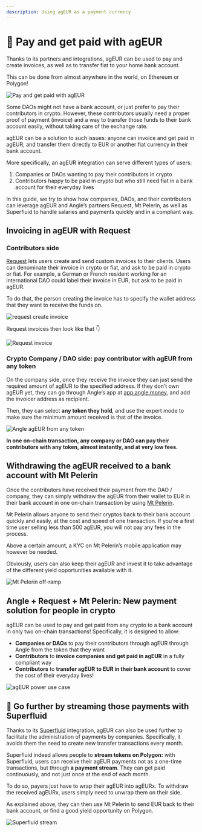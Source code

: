 ```yaml
---
description: Using agEUR as a payment currency
---
```


# 💸 Pay and get paid with agEUR

Thanks to its partners and integrations, agEUR can be used to pay and create invoices, as well as to transfer fiat to your home bank account.

This can be done from almost anywhere in the world, on Ethereum or Polygon!

![Pay and get paid with agEUR](../../.gitbook/assets/angle-borrowmodulewp-announcement-light.png)

Some DAOs might not have a bank account, or just prefer to pay their contributors in crypto. However, these contributors usually need a proper proof of payment (invoice) and a way to transfer those funds to their bank account easily, without taking care of the exchange rate.

agEUR can be a solution to such issues: anyone can invoice and get paid in agEUR, and transfer them directly to EUR or another fiat currency in their bank account.

More specifically, an agEUR integration can serve different types of users:

1. Companies or DAOs wanting to pay their contributors in crypto
2. Contributors happy to be paid in crypto but who still need fiat in a bank account for their everyday lives

In this guide, we try to show how companies, DAOs, and their contributors can leverage agEUR and Angle’s partners Request, Mt Pelerin, as well as Superfluid to handle salaries and payments quickly and in a compliant way.

## Invoicing in agEUR with Request

### Contributors side

[Request](https://app.request.finance) lets users create and send custom invoices to their clients. Users can denominate their invoice in crypto or fiat, and ask to be paid in crypto or fiat. For example, a German or French resident working for an international DAO could label their invoice in EUR, but ask to be paid in agEUR.

To do that, the person creating the invoice has to specify the wallet address that they want to receive the funds on.

![request create invoice](../../.gitbook/assets/request-create-invoice.png)

Request invoices then look like that 👇

![Request invoice](../../.gitbook/assets/request-invoice.png)

### Crypto Company / DAO side: pay contributor with agEUR from any token

On the company side, once they receive the invoice they can just send the required amount of agEUR to the specified address. If they don’t own agEUR yet, they can go through Angle’s app at [app.angle.money](http://app.angle.money), and add the invoicer address as recipient.

Then, they can select **any token they hold**, and use the expert mode to make sure the minimum amount received is that of the invoice.

![Angle agEUR from any token](../../.gitbook/assets/send-to-recipient.png)

**In one on-chain transaction, any company or DAO can pay their contributors with any token, almost instantly, and at very low fees.**

## Withdrawing the agEUR received to a bank account with Mt Pelerin

Once the contributors have received their payment from the DAO / company, they can simply withdraw the agEUR from their wallet to EUR in their bank account in one on-chain transaction by using [Mt Pelerin](https://www.mtpelerin.com/sell-crypto).

Mt Pelerin allows anyone to send their cryptos back to their bank account quickly and easily, at the cost and speed of one transaction. If you're a first time user selling less than 500 agEUR, you will not pay any fees in the process.

Above a certain amount, a KYC on Mt Pelerin’s mobile application may however be needed.

Obviously, users can also keep their agEUR and invest it to take advantage of the different yield opportunities available with it.

![Mt Pelerin off-ramp](../../.gitbook/assets/mtpelerin-offramp.png)

## Angle + Request + Mt Pelerin: New payment solution for people in crypto

agEUR can be used to pay and get paid from any crypto to a bank account in only two on-chain transactions! Specifically, it is designed to allow:

* **Companies or DAOs** to pay their contributors through agEUR through Angle from the token that they want
* **Contributors** to **invoice companies and get paid in agEUR** in a fully compliant way
* **Contributors** to **transfer agEUR** **to EUR in their bank account** to cover the cost of their everyday lives!

![agEUR power use case](../../.gitbook/assets/getting-paid-ageur.jpg)

## 💸 Go further by streaming those payments with Superfluid

Thanks to its [Superfluid](https://www.superfluid.finance/home) integration, agEUR can also be used further to facilitate the administration of payments by companies. Specifically, it avoids them the need to create new transfer transactions every month.

Superfluid indeed allows people to **stream tokens on Polygon:** with Superfluid, users can receive their agEUR payments not as a one-time transactions, but through **a payment stream**. They can get paid continuously, and not just once at the end of each month.

To do so, payers just have to wrap their agEUR into agEURx. To withdraw the received agEURx, users simply need to unwrap them on their side.

As explained above, they can then use Mt Pelerin to send EUR back to their bank account, or find a good yield opportunity on Polygon.

![Superfluid stream](../../.gitbook/assets/superfluid-stream.png)
